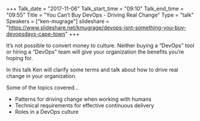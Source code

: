 +++
Talk_date = "2017-11-06"
Talk_start_time = "09:10"
Talk_end_time = "09:55"
Title = "You Can’t Buy DevOps - Driving Real Change"
Type = "talk"
Speakers = ["ken-mugrage"]
slideshare = "https://www.slideshare.net/kmugrage/devops-isnt-something-you-buy-devopsdays-cape-town"
+++

It’s not possible to convert money to culture. Neither buying a “DevOps” tool or hiring a “DevOps” team will give your organization the benefits you’re hoping for.

In this talk Ken will clarify some terms and talk about how to drive real change in your organization.

Some of the topics covered…

* Patterns for driving change when working with humans
* Technical requirements for effective continuous delivery
* Roles in a DevOps culture

